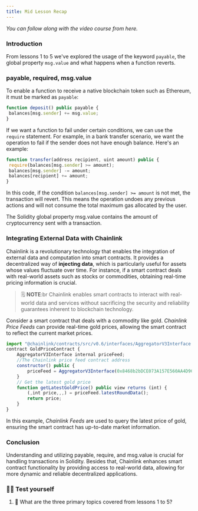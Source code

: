 ```yaml
---
title: Mid Lesson Recap
---
```


_You can follow along with the video course from here._

### Introduction

From lessons 1 to 5 we've explored the usage of the keyword `payable`, the global property `msg.value` and what happens when a function reverts.

### payable, required, msg.value

To enable a function to receive a native blockchain token such as Ethereum, it must be marked as `payable`:

```js
function deposit() public payable {
 balances[msg.sender] += msg.value;
}
```

If we want a function to fail under certain conditions, we can use the `require` statement. For example, in a bank transfer scenario, we want the operation to fail if the sender does not have enough balance. Here's an example:

```js
function transfer(address recipient, uint amount) public {
 require(balances[msg.sender] >= amount);
 balances[msg.sender] -= amount;
 balances[recipient] += amount;
}
```

In this code, if the condition `balances[msg.sender] >= amount` is not met, the transaction will revert. This means the operation undoes any previous actions and will not consume the total maximum gas allocated by the user.

The Solidity global property msg.value contains the amount of cryptocurrency sent with a transaction.

### Integrating External Data with Chainlink

Chainlink is a revolutionary technology that enables the integration of external data and computation into smart contracts. It provides a decentralized way of **injecting data**, which is particularly useful for assets whose values fluctuate over time. For instance, if a smart contract deals with real-world assets such as stocks or commodities, obtaining real-time pricing information is crucial.

> 🗒️ **NOTE**:br
> Chainlink enables smart contracts to interact with real-world data and services without sacrificing the security and reliability guarantees inherent to blockchain technology.

Consider a smart contract that deals with a commodity like gold. _Chainlink Price Feeds_ can provide real-time gold prices, allowing the smart contract to reflect the current market prices.

```js
import "@chainlink/contracts/src/v0.6/interfaces/AggregatorV3Interface.sol";
contract GoldPriceContract {
    AggregatorV3Interface internal priceFeed;
    //The Chainlink price feed contract address
    constructor() public {
        priceFeed = AggregatorV3Interface(0x8468b2bDCE073A157E560AA4D9CcF6dB1DB98507);
    }
    // Get the latest gold price
    function getLatestGoldPrice() public view returns (int) {
        (,int price,,,) = priceFeed.latestRoundData();
        return price;
    }
}
```

In this example, _Chainlink Feeds_ are used to query the latest price of gold, ensuring the smart contract has up-to-date market information.

### Conclusion

Understanding and utilizing payable, require, and msg.value is crucial for handling transactions in Solidity. Besides that, Chainlink enhances smart contract functionality by providing access to real-world data, allowing for more dynamic and reliable decentralized applications.

### 🧑‍💻 Test yourself

1. 📕 What are the three primary topics covered from lessons 1 to 5?
